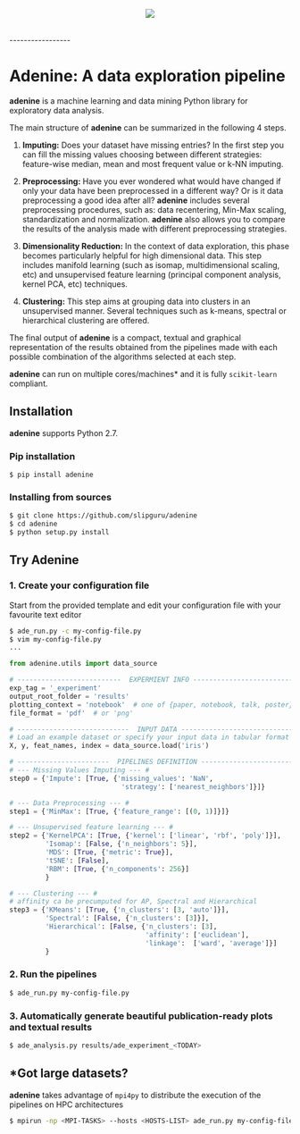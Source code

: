 <p align="center">
  <img src="http://www.slipguru.unige.it/Software/adenine/_static/ade_logo_bitmap.png"><br><br>
</p>
-----------------

# Adenine: A data exploration pipeline

**adenine** is a machine learning and data mining Python library for exploratory data analysis.

The main structure of **adenine** can be summarized in the following 4 steps.

1. **Imputing:** Does your dataset have missing entries? In the first step you can fill the missing values choosing between different strategies: feature-wise median, mean and most frequent value or k-NN imputing.

2. **Preprocessing:** Have you ever wondered what would have changed if only your data have been preprocessed in a different way? Or is it data preprocessing a good idea after all? **adenine** includes several preprocessing procedures, such as: data recentering, Min-Max scaling, standardization and normalization. **adenine** also allows you to compare the results of the analysis made with different preprocessing strategies.

3. **Dimensionality Reduction:** In the context of data exploration, this phase becomes particularly helpful for high dimensional data. This step includes manifold learning (such as isomap, multidimensional scaling, etc) and unsupervised feature learning (principal component analysis, kernel PCA, etc) techniques.

4. **Clustering:** This step aims at grouping data into clusters in an unsupervised manner. Several techniques such as k-means, spectral or hierarchical clustering are offered.

The final output of **adenine** is a compact, textual and graphical representation of the results obtained from the pipelines made with each possible combination of the algorithms selected at each step.

**adenine** can run on multiple cores/machines* and it is fully `scikit-learn` compliant.

## Installation

**adenine** supports Python 2.7.

### Pip installation
`$ pip install adenine`

### Installing from sources
```bash
$ git clone https://github.com/slipguru/adenine
$ cd adenine
$ python setup.py install
```

## Try Adenine

### 1. Create your configuration file
Start from the provided template and edit your configuration file with your favourite text editor
```bash
$ ade_run.py -c my-config-file.py
$ vim my-config-file.py
...
```
```python
from adenine.utils import data_source

# --------------------------  EXPERMIENT INFO ------------------------- #
exp_tag = '_experiment'
output_root_folder = 'results'
plotting_context = 'notebook'  # one of {paper, notebook, talk, poster}
file_format = 'pdf'  # or 'png'

# ----------------------------  INPUT DATA ---------------------------- #
# Load an example dataset or specify your input data in tabular format
X, y, feat_names, index = data_source.load('iris')

# -----------------------  PIPELINES DEFINITION ------------------------ #
# --- Missing Values Imputing --- #
step0 = {'Impute': [True, {'missing_values': 'NaN',
                            'strategy': ['nearest_neighbors']}]}

# --- Data Preprocessing --- #
step1 = {'MinMax': [True, {'feature_range': [(0, 1)]}]}

# --- Unsupervised feature learning --- #
step2 = {'KernelPCA': [True, {'kernel': ['linear', 'rbf', 'poly']}],
         'Isomap': [False, {'n_neighbors': 5}],
         'MDS': [True, {'metric': True}],
         'tSNE': [False],
         'RBM': [True, {'n_components': 256}]
         }

# --- Clustering --- #
# affinity ca be precumputed for AP, Spectral and Hierarchical
step3 = {'KMeans': [True, {'n_clusters': [3, 'auto']}],
         'Spectral': [False, {'n_clusters': [3]}],
         'Hierarchical': [False, {'n_clusters': [3],
                                  'affinity': ['euclidean'],
                                  'linkage':  ['ward', 'average']}]
         }
```

### 2. Run the pipelines
```bash
$ ade_run.py my-config-file.py
```

### 3. Automatically generate beautiful publication-ready plots and textual results
```bash
$ ade_analysis.py results/ade_experiment_<TODAY>
```

## *Got large datasets?

**adenine** takes advantage of `mpi4py` to distribute the execution of the pipelines on HPC architectures
```bash
$ mpirun -np <MPI-TASKS> --hosts <HOSTS-LIST> ade_run.py my-config-file.py
```
